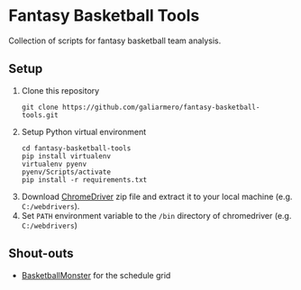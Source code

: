 # Fantasy Basketball Tools

Collection of scripts for fantasy basketball team analysis.

## Setup

1. Clone this repository
    ```
    git clone https://github.com/galiarmero/fantasy-basketball-tools.git
    ```
2. Setup Python virtual environment
    ```
    cd fantasy-basketball-tools
    pip install virtualenv
    virtualenv pyenv
    pyenv/Scripts/activate
    pip install -r requirements.txt
    ```
3. Download [ChromeDriver](https://sites.google.com/a/chromium.org/chromedriver/) zip file and extract it to your local machine (e.g. `C:/webdrivers`).
4. Set `PATH` environment variable to the `/bin` directory of chromedriver (e.g. `C:/webdrivers`)


## Shout-outs

* [BasketballMonster](https://basketballmonster.com) for the schedule grid
